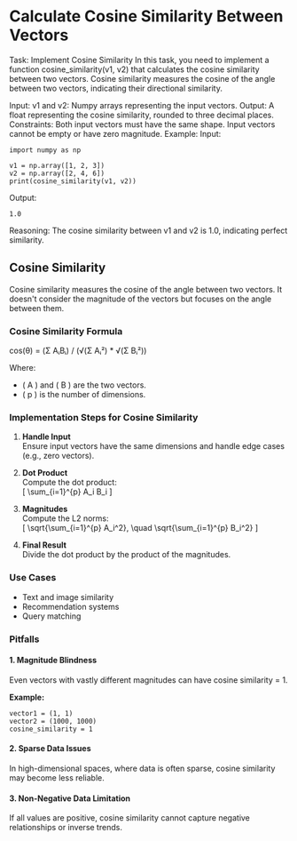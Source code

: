 # Calculate Cosine Similarity Between Vectors

Task: Implement Cosine Similarity
In this task, you need to implement a function cosine_similarity(v1, v2) that calculates the cosine similarity between two vectors. Cosine similarity measures the cosine of the angle between two vectors, indicating their directional similarity.

Input:
v1 and v2: Numpy arrays representing the input vectors.
Output:
A float representing the cosine similarity, rounded to three decimal places.
Constraints:
Both input vectors must have the same shape.
Input vectors cannot be empty or have zero magnitude.
Example:
Input:
```
import numpy as np

v1 = np.array([1, 2, 3])
v2 = np.array([2, 4, 6])
print(cosine_similarity(v1, v2))
```
Output:
```
1.0
```
Reasoning:
The cosine similarity between v1 and v2 is 1.0, indicating perfect similarity.

## Cosine Similarity

Cosine similarity measures the cosine of the angle between two vectors. It doesn't consider the magnitude of the vectors but focuses on the angle between them.

### Cosine Similarity Formula

cos(θ) = (Σ AᵢBᵢ) / (√(Σ Aᵢ²) * √(Σ Bᵢ²))


Where:
- \( A \) and \( B \) are the two vectors.
- \( p \) is the number of dimensions.

### Implementation Steps for Cosine Similarity

1. **Handle Input**  
   Ensure input vectors have the same dimensions and handle edge cases (e.g., zero vectors).

2. **Dot Product**  
   Compute the dot product:  
   \[
   \sum_{i=1}^{p} A_i B_i
   \]

3. **Magnitudes**  
   Compute the L2 norms:  
   \[
   \sqrt{\sum_{i=1}^{p} A_i^2}, \quad \sqrt{\sum_{i=1}^{p} B_i^2}
   \]

4. **Final Result**  
   Divide the dot product by the product of the magnitudes.

### Use Cases

- Text and image similarity
- Recommendation systems
- Query matching

### Pitfalls

#### 1. Magnitude Blindness

Even vectors with vastly different magnitudes can have cosine similarity = 1.

**Example:**

```text
vector1 = (1, 1)  
vector2 = (1000, 1000)
cosine_similarity = 1
```
#### 2. Sparse Data Issues
In high-dimensional spaces, where data is often sparse, cosine similarity may become less reliable.

#### 3. Non-Negative Data Limitation
If all values are positive, cosine similarity cannot capture negative relationships or inverse trends.